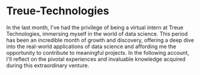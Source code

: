 # Treue-Technologies

In the last month, I've had the privilege of being a virtual intern at Treue Technologies, immersing myself in the world of data science. This period has been an incredible month of growth and discovery, offering a deep dive into the real-world applications of data science and affording me the opportunity to contribute to meaningful projects. In the following account, I'll reflect on the pivotal experiences and invaluable knowledge acquired during this extraordinary venture.

